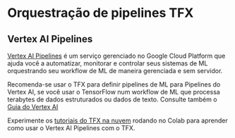 # Orquestração de pipelines TFX

## Vertex AI Pipelines

[Vertex AI Pipelines](https://cloud.google.com/vertex-ai/docs/pipelines/introduction) é um serviço gerenciado no Google Cloud Platform que ajuda você a automatizar, monitorar e controlar seus sistemas de ML orquestrando seu workflow de ML de maneira gerenciada e sem servidor.

Recomenda-se usar o TFX para definir pipelines de ML para Pipelines do Vertex AI, se você usar o TensorFlow num workflow de ML que processa terabytes de dados estruturados ou dados de texto. Consulte também o [Guia do Vertex AI](https://cloud.google.com/vertex-ai/docs/pipelines/build-pipeline#sdk)

Experimente os [tutoriais do TFX na nuvem](/tfx/tutorials/tfx/gcp/vertex_pipelines_simple) rodando no Colab para aprender como usar o Vertex AI Pipelines com o TFX.
